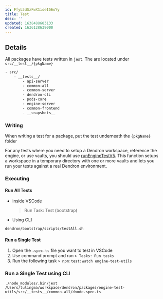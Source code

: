```yaml
---
id: FfyL5dSzFwX1iseI56oYy
title: Test
desc: ''
updated: 1638488683133
created: 1636128639000
---
```


## Details
All packages have tests written in `jest`. The are located under `src/__test__/{pkgName}`

```txt
- src/
    - __tests__/
        - api-server
        - common-all
        - common-server
        - dendron-cli
        - pods-core
        - engine-server
        - common-frontend
        - __snapshots__
```


### Writing
<!-- Writing unit test -->
When writing a test for a package, put the test underneath the `{pkgName}` folder

For any tests where you need to setup a Dendron workspace, reference the engine, or use vaults, you should use [runEngineTestV5](https://github.com/dendronhq/dendron/blob/cba633e4568601485e0cea1ab382e9dd3fbaa305/packages/engine-test-utils/src/engine.ts#L274). This function setups a workspace in a temporary directory with one or more vaults and lets you run your tests against a real Dendron environment. 


### Executing
<!-- Running unit test -->

#### Run All Tests
- Inside VSCode
  > Run Task: Test (bootstrap)

- Using CLI
```bash
dendron/bootstrap/scripts/testAll.sh
```

#### Run a Single Test
1. Open the `.spec.ts` file you want to test in VSCode
2. Use command prompt and run `> Tasks: Run tasks`
3. Run the following task `> npm:test:watch engine-test-utils`

### Run a Single Test using CLI
`./node_modules/.bin/jest /Users/tulingma/workspace/dendron/packages/engine-test-utils/src/__tests__/common-all/dnode.spec.ts`

